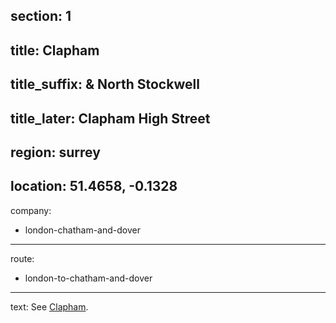 section: 1
----
title: Clapham
----
title_suffix: & North Stockwell
----
title_later: Clapham High Street
----
region: surrey
----
location: 51.4658, -0.1328
----
company:
- london-chatham-and-dover
----
route:
- london-to-chatham-and-dover
----
text: See [Clapham](/stations/clapham).
